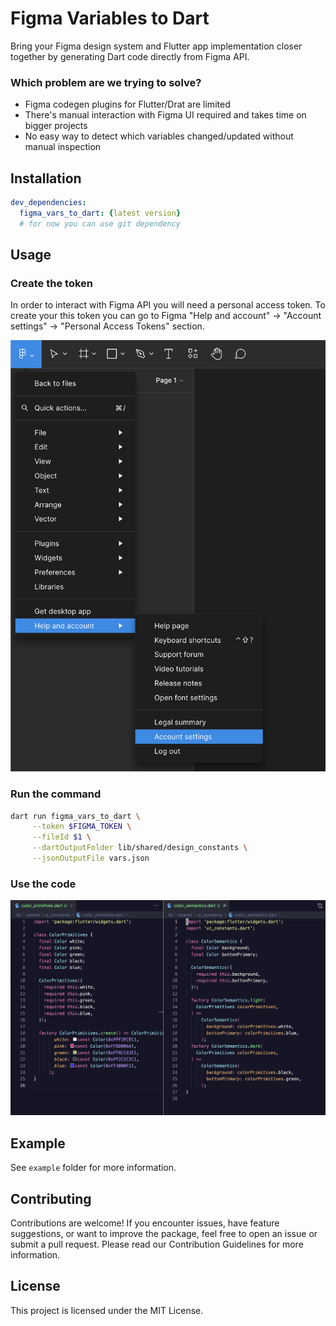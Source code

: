 # Figma Variables to Dart

Bring your Figma design system and Flutter app implementation closer together by generating Dart code directly from Figma API.

### Which problem are we trying to solve?
* Figma codegen plugins for Flutter/Drat are limited
* There's manual interaction with Figma UI required and takes time on bigger projects
* No easy way to detect which variables changed/updated without manual inspection


## Installation
```yaml
dev_dependencies:
  figma_vars_to_dart: {latest version} 
  # for now you can use git dependency
```

## Usage

### Create the token

In order to interact with Figma API you will need a personal access token. 
To create your this token you can go to Figma "Help and account" -> "Account settings" -> "Personal Access Tokens" section.

![Account menu](images/account_menu.png)


### Run the command

```bash
dart run figma_vars_to_dart \
	 --token $FIGMA_TOKEN \
	 --fileId $1 \
	 --dartOutputFolder lib/shared/design_constants \
	 --jsonOutputFile vars.json 
```


### Use the code
![Generated code](images/generated_code.png)


## Example
See `example` folder for more information. 


## Contributing
Contributions are welcome! If you encounter issues, have feature suggestions, or want to improve the package, feel free to open an issue or submit a pull request. Please read our Contribution Guidelines for more information.

## License
This project is licensed under the MIT License.
